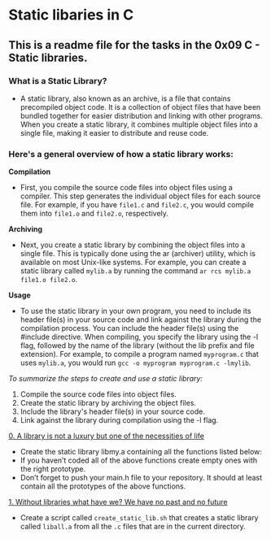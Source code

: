 # Static libaries in C
## This is a readme file for the tasks in the **0x09 C - Static libraries**.
### What is a Static Library?
- A static library, also known as an archive, is a file that contains precompiled object code. It is a collection of object files that have been bundled together for easier distribution and linking with other programs. When you create a static library, it combines multiple object files into a single file, making it easier to distribute and reuse code.

### Here's a general overview of how a static library works:
**Compilation** 
- First, you compile the source code files into object files using a compiler. This step generates the individual object files for each source file. For example, if you have `file1.c` and `file2.c`, you would compile them into `file1.o` and `file2.o`, respectively.

**Archiving**
- Next, you create a static library by combining the object files into a single file. This is typically done using the ar (archiver) utility, which is available on most Unix-like systems. For example, you can create a static library called `mylib.a` by running the command `ar rcs mylib.a file1.o file2.o`.

**Usage**
- To use the static library in your own program, you need to include its header file(s) in your source code and link against the library during the compilation process. You can include the header file(s) using the #include directive. When compiling, you specify the library using the -l flag, followed by the name of the library (without the lib prefix and file extension). For example, to compile a program named `myprogram.c` that uses `mylib.a`, you would run `gcc -o myprogram myprogram.c -lmylib`.

*To summarize the steps to create and use a static library:*
1) Compile the source code files into object files.
2) Create the static library by archiving the object files.
3) Include the library's header file(s) in your source code.
4) Link against the library during compilation using the -l flag.


[0. A library is not a luxury but one of the necessities of life](libmy.a)
- Create the static library libmy.a containing all the functions listed below:
- If you haven’t coded all of the above functions create empty ones with the right prototype.
- Don’t forget to push your main.h file to your repository. It should at least contain all the prototypes of the above functions.

[1. Without libraries what have we? We have no past and no future](create_static_lib.sh)

- Create a script called `create_static_lib.sh` that creates a static library called `liball.a` from all the `.c` files that are in the current directory.

